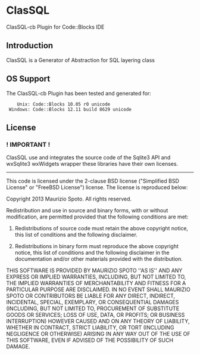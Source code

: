 # ClasSQL 

ClasSQL-cb Plugin for Code::Blocks IDE

## Introduction

ClasSQL is a Generator of Abstraction for SQL layering class

## OS Support

The ClasSQL-cb Plugin has been tested and generated for:

        Unix: Code::Blocks 10.05 r0 unicode
     Windows: Code::Blocks 12.11 build 8629 unicode





## License

### ! IMPORTANT !
ClasSQL use and integrates the source code of the Sqlite3 API and  wxSqlite3  wxWidgets wrapper 
these libraries have their own licenses.

---

This code is licensed under the 2-clause BSD license ("Simplified BSD License" or "FreeBSD License")
license. The license is reproduced below:

Copyright 2013 Maurizio Spoto. All rights reserved.

Redistribution and use in source and binary forms, with or without modification, are
permitted provided that the following conditions are met:

   1. Redistributions of source code must retain the above copyright notice, this list of
      conditions and the following disclaimer.

   2. Redistributions in binary form must reproduce the above copyright notice, this list
      of conditions and the following disclaimer in the documentation and/or other materials
      provided with the distribution.

THIS SOFTWARE IS PROVIDED BY MAURIZIO SPOTO ''AS IS'' AND ANY EXPRESS OR IMPLIED
WARRANTIES, INCLUDING, BUT NOT LIMITED TO, THE IMPLIED WARRANTIES OF MERCHANTABILITY AND
FITNESS FOR A PARTICULAR PURPOSE ARE DISCLAIMED. IN NO EVENT SHALL MAURIZIO SPOTO OR
CONTRIBUTORS BE LIABLE FOR ANY DIRECT, INDIRECT, INCIDENTAL, SPECIAL, EXEMPLARY, OR
CONSEQUENTIAL DAMAGES (INCLUDING, BUT NOT LIMITED TO, PROCUREMENT OF SUBSTITUTE GOODS OR
SERVICES; LOSS OF USE, DATA, OR PROFITS; OR BUSINESS INTERRUPTION) HOWEVER CAUSED AND ON
ANY THEORY OF LIABILITY, WHETHER IN CONTRACT, STRICT LIABILITY, OR TORT (INCLUDING
NEGLIGENCE OR OTHERWISE) ARISING IN ANY WAY OUT OF THE USE OF THIS SOFTWARE, EVEN IF
ADVISED OF THE POSSIBILITY OF SUCH DAMAGE.


